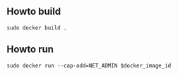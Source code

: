 ## Howto build

```
sudo docker build .
```

## Howto run

```
sudo docker run --cap-add=NET_ADMIN $docker_image_id
```
